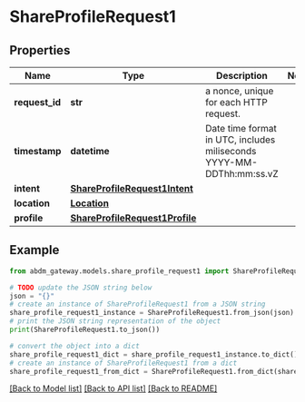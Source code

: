 # ShareProfileRequest1


## Properties

Name | Type | Description | Notes
------------ | ------------- | ------------- | -------------
**request_id** | **str** | a nonce, unique for each HTTP request. | 
**timestamp** | **datetime** | Date time format in UTC, includes miliseconds YYYY-MM-DDThh:mm:ss.vZ | 
**intent** | [**ShareProfileRequest1Intent**](ShareProfileRequest1Intent.md) |  | 
**location** | [**Location**](Location.md) |  | 
**profile** | [**ShareProfileRequest1Profile**](ShareProfileRequest1Profile.md) |  | 

## Example

```python
from abdm_gateway.models.share_profile_request1 import ShareProfileRequest1

# TODO update the JSON string below
json = "{}"
# create an instance of ShareProfileRequest1 from a JSON string
share_profile_request1_instance = ShareProfileRequest1.from_json(json)
# print the JSON string representation of the object
print(ShareProfileRequest1.to_json())

# convert the object into a dict
share_profile_request1_dict = share_profile_request1_instance.to_dict()
# create an instance of ShareProfileRequest1 from a dict
share_profile_request1_from_dict = ShareProfileRequest1.from_dict(share_profile_request1_dict)
```
[[Back to Model list]](../README.md#documentation-for-models) [[Back to API list]](../README.md#documentation-for-api-endpoints) [[Back to README]](../README.md)


